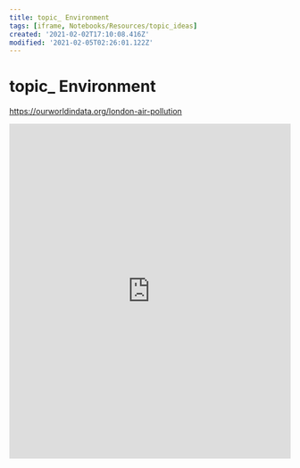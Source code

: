 ```yaml
---
title: topic_ Environment
tags: [iframe, Notebooks/Resources/topic_ideas]
created: '2021-02-02T17:10:08.416Z'
modified: '2021-02-05T02:26:01.122Z'
---
```


# topic_ Environment

https://ourworldindata.org/london-air-pollution

<iframe src="https://ourworldindata.org/grapher/air-pollution-london-vs-delhi" loading="lazy" style="width: 100%; height: 600px; border: 0px none;"></iframe>
